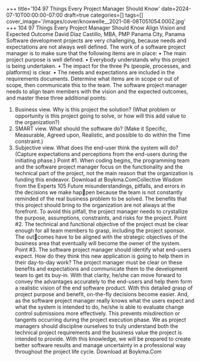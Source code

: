 +++
title='104 97 Things Every Project Manager Should Know'
date=2024-07-10T00:00:00-07:00
draft=true
categories=[]
tags=[]
cover_image='/images/cover/knoxwelle__2021-08-08T051054.000Z.jpg'
+++
104 97 Things Every Project Manager Should Know
Align Vision and 
Expected Outcome
David Diaz Castillo, MBA, PMP
Panama City, Panama
Software development projects are very challenging, because needs 
and expectations are not always well defined. The work of a software project 
manager is to make sure that the following items are in place:
•	 The main project purpose is well defined.
•	 Everybody understands why this project is being undertaken.
•	 The impact for the three Ps (people, processes, and platforms) is clear.
•	 The needs and expectations are included in the requirements documents. 
Determine what items are in scope or out of scope, then communicate this 
to the team.
The software project manager needs to align team members with the vision 
and the expected outcomes, and master these three additional points:
1. Business view. Why is this project the solution? (What problem or 
opportunity is this project going to solve, or how will this add value to 
the organization?)
2. SMART view. What should the software do? (Make it Specific, Measurable, 
Agreed upon, Realistic, and possible to do within the Time constraint.)
3. Subjective view. What does the end-user think the system will do? 
(Capture expectations and perceptions from the end-users during the 
initiating phase.)
Point #1. When coding begins, the programming team and the software 
project manager focus on the functionality and the technical part of the 
project, not the main reason that the organization is funding this endeavor. 
Download at Boykma.ComCollective Wisdom from the Experts 105
Future misunderstandings, pitfalls, and errors in the decisions we make happen because the team is not constantly reminded of the real business problem 
to be solved. The benefits that this project should bring to the organization 
are not always at the forefront. To avoid this pitfall, the project manager needs 
to crystallize the purpose, assumptions, constraints, and risks for the project.
Point #2. The technical and functional objective of the project must be clear 
enough for all team members to grasp, including the project sponsor. The outcomes have to be aligned with the strategic objectives of the business area that 
eventually will become the owner of the system.
Point #3. The software project manager should identify what end-users expect. 
How do they think this new application is going to help them in their day-to-day 
work? The project manager must be clear on these benefits and expectations and 
communicate them to the development team to get its buy-in. With that clarity, 
he/she can move forward to convey the advantages accurately to the end-users 
and help them form a realistic vision of the end software product.
With this detailed grasp of project purpose and benefit, on-the-fly decisions 
become easier. And, as the software project manager really knows what the 
users expect and what the system is intended to do, he/she is able to evaluate 
change control submissions more effectively. This prevents misdirection or 
tangents occurring during the project execution phase.
We as project managers should discipline ourselves to truly understand 
both the technical project requirements and the business value the project is 
intended to provide. With this knowledge, we will be prepared to create better 
software results and manage uncertainty in a professional way throughout the 
project life cycle.
Download at Boykma.Com